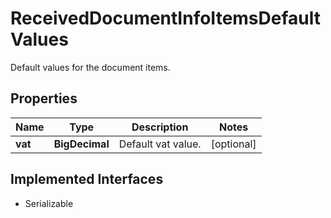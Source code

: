 

# ReceivedDocumentInfoItemsDefaultValues

Default values for the document items.

## Properties

| Name | Type | Description | Notes |
|------------ | ------------- | ------------- | -------------|
|**vat** | **BigDecimal** | Default vat value. |  [optional] |


## Implemented Interfaces

* Serializable


